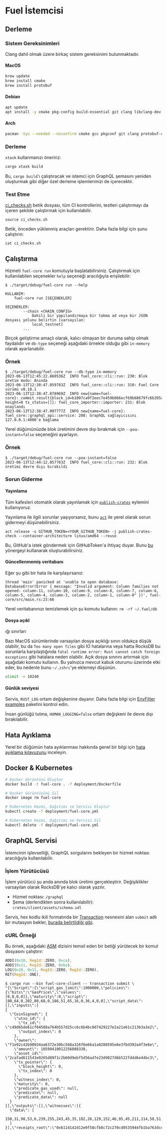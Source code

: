 # Fuel İstemcisi

## Derleme

### Sistem Gereksinimleri

Clang dahil olmak üzere birkaç sistem gereksinimi bulunmaktadır.

#### MacOS

```bash
brew update
brew install cmake
brew install protobuf
```

#### Debian

```bash
apt update
apt install -y cmake pkg-config build-essential git clang libclang-dev protobuf-compiler
```

#### Arch

```bash
pacman -Syu --needed --noconfirm cmake gcc pkgconf git clang protobuf-compiler
```

### Derleme

`xtask` kullanmanızı öneririz:

```sh
cargo xtask build
```

Bu, `cargo build`'ı çalıştıracak ve istemci için GraphQL şemasını yeniden oluşturmak gibi diğer özel derleme işlemlerimizi de içerecektir.

### Test Etme

[ci_checks.sh](ci_checks.sh) betik dosyası, tüm CI kontrollerini, testleri çalıştırmayı da içeren şekilde çalıştırmak için kullanılabilir.

```shell
source ci_checks.sh
```

Betik, önceden yüklenmiş araçları gerektirir. Daha fazla bilgi için şunu çalıştırın:

```shell
cat ci_checks.sh
```

## Çalıştırma

Hizmeti `fuel-core run` komutuyla başlatabilirsiniz. Çalıştırmak için kullanılabilen seçenekler `help` seçeneği aracılığıyla erişilebilir:

```console
$ ./target/debug/fuel-core run --help

KULLANIM:
    fuel-core run [SEÇENEKLER]

SEÇENEKLER:
        --chain <CHAIN_CONFIG>
            Dahili bir yapılandırmaya bir takma ad veya bir JSON dosyası yolunu belirtin [varsayılan:
            local_testnet]
        ...
```

Birçok geliştirme amaçlı olarak, kalıcı olmayan bir duruma sahip olmak faydalıdır ve `db-type` seçeneği aşağıdaki örnekte olduğu gibi `in-memory` olarak ayarlanabilir.

### Örnek

```console
$ ./target/debug/fuel-core run --db-type in-memory
2023-06-13T12:45:22.860536Z  INFO fuel_core::cli::run: 230: Blok üretim modu: Anında
2023-06-13T12:38:47.059783Z  INFO fuel_core::cli::run: 310: Fuel Core sürümü v0.18.1
2023-06-13T12:38:47.078969Z  INFO new{name=fuel-core}:_commit_result{block_id=b1807ca9f2eec7e459b866ecf69b68679fc6b205a9a85c16bd4943d1bfc6fb2a height=0 tx_status=[]}: fuel_core_importer::importer: 231: Blok onaylandı
2023-06-13T12:38:47.097777Z  INFO new{name=fuel-core}: fuel_core::graphql_api::service: 208: GraphQL sağlayıcısını 127.0.0.1:4000'e bağlama
```

Yerel düğümünüzde blok üretimini devre dışı bırakmak için `--poa-instant=false` seçeneğini ayarlayın.

### Örnek

```console
$ ./target/debug/fuel-core run --poa-instant=false
2023-06-13T12:44:12.857763Z  INFO fuel_core::cli::run: 232: Blok üretimi devre dışı bırakıldı
```

### Sorun Giderme

#### Yayınlama

Tüm kafesleri otomatik olarak yayınlamak için [`publish-crates`](https://github.com/katyo/publish-crates) eylemini kullanıyoruz.

Yayınlama ile ilgili sorunlar yaşıyorsanız, bunu [`act`](https://github.com/nektos/act) ile yerel olarak sorun gidermeyi düşünebilirsiniz.

```shell
act release -s GITHUB_TOKEN=<YOUR_GITHUB_TOKEN> -j publish-crates-check --container-architecture linux/amd64 --reuse
```

Bu, GitHub'a istek göndermek için GitHubToken'a ihtiyaç duyar. Bunu [bu](https://docs.github.com/en/enterprise-server@3.4/authentication/keeping-your-account-and-data-secure/creating-a-personal-access-token) yönergeyi kullanarak oluşturabilirsiniz.

#### Güncellenmemiş veritabanı

Eğer şu gibi bir hata ile karşılaşırsanız:

```console
thread 'main' panicked at 'unable to open database: DatabaseError(Error { message: "Invalid argument: Column families not opened: column-11, column-10, column-9, column-8, column-7, column-6, column-5, column-4, column-3, column-2, column-1, column-0" })', fuel-core/src/main.rs:23:66
```

Yerel veritabanınızı temizlemek için şu komutu kullanın: `rm -rf ~/.fuel/db`

#### Dosya açıkl

ığı sınırları

Bazı MacOS sürümlerinde varsayılan dosya açıklığı sınırı oldukça düşük olabilir, bu da `Too many open files` gibi IO hatalarına veya hatta RocksDB bu sorunlarla karşılaştığında `fatal runtime error: Rust cannot catch foreign exceptions` gibi hatalara neden olabilir. Açık dosya sınırını artırmak için aşağıdaki komutu kullanın. Bu yalnızca mevcut kabuk oturumu üzerinde etki eder, bu nedenle bunu `~/.zshrc`'ye eklemeyi düşünün.

```bash
ulimit -n 10240
```

#### Günlük seviyesi

Servis, `RUST_LOG` ortam değişkenine dayanır. Daha fazla bilgi için [EnvFilter examples](https://docs.rs/tracing-subscriber/latest/tracing_subscriber/filter/struct.EnvFilter.html#examples) paketini kontrol edin.

İnsan günlüğü tutma, `HUMAN_LOGGING=false` ortam değişkeni ile devre dışı bırakılabilir.

## Hata Ayıklama

Yerel bir düğümün hata ayıklanması hakkında genel bir bilgi için [hata ayıklama kılavuzunu](docs/developers/debugging.md) inceleyin.

## Docker & Kubernetes

```sh
# Docker Görüntüsü Oluştur
docker build -t fuel-core . -f deployment/Dockerfile

# Docker Görüntüsünü Sil
docker image rm fuel-core

# Kubernetes Hacmi, Dağıtımı ve Servisi Oluştur
kubectl create -f deployment/fuel-core.yml

# Kubernetes Hacmi, Dağıtımı ve Servisi Sil
kubectl delete -f deployment/fuel-core.yml
```

## GraphQL Servisi

İstemcinin işlevselliği, GraphQL sorgularını bekleyen bir hizmet noktası aracılığıyla kullanılabilir.

### İşlem Yürütücüsü

İşlem yürütücü şu anda anında blok üretimi gerçekleştirir. Değişiklikler varsayılan olarak RocksDB'ye kalıcı olarak yazılır.

- Hizmet noktası: `/graphql`
- Şema (derlendikten sonra kullanılabilir): `crates/client/assets/schema.sdl`

Servis, hex kodlu ikili formatında bir [Transaction](https://github.com/FuelLabs/fuel-vm/tree/master/fuel-tx) nesnesini alan `submit` adlı bir mutasyon bekler, [burada belirtildiği gibi](https://github.com/FuelLabs/fuel-specs/blob/master/src/tx-format/transaction.md).

### cURL Örneği

Bu örnek, aşağıdaki [ASM](https://github.com/FuelLabs/fuel-vm/tree/master/fuel-asm) dizisini temsil eden bir betiği yürütecek bir komut dosyasını çalıştırır:

```rs
ADDI(0x10, RegId::ZERO, 0xca),
ADDI(0x11, RegId::ZERO, 0xba),
LOG(0x10, 0x11, RegId::ZERO, RegId::ZERO),
RET(RegId::ONE),
```

```console
$ cargo run --bin fuel-core-client -- transaction submit \
"{\"Script\":{\"script_gas_limit\":1000000,\"policies\":{\"bits\":\"GasPrice\",\"values\":[0,0,0,0]},\"maturity\":0,\"script\":[80,64,0,202,80,68,0,186,51,65,16,0,36,4,0,0],\"script_data\":[],\"inputs\":[
{
  \"CoinSigned\": {
    \"utxo_id\": {
      \"tx_id\": \"c49d65de61cf04588a764b557d25cc6c6b4bc0d7429227e2a21e61c213b3a3e2\",
      \"output_index\": 0
    },
    \"owner\": \"f1e92c42b90934aa6372e30bc568a326f6e66a1a0288595e6e3fbd392a4f3e6e\",
    \"amount\": 10599410012256088338,
    \"asset_id\": \"2cafad611543e0265d89f1c2b60d9ebf5d56ad7e23d9827d6b522fd4d6e44bc3\",
    \"tx_pointer\": {
      \"block_height\": 0,
      \"tx_index\": 0
    },
    \"witness_index\": 0,
    \"maturity\": 0,
    \"predicate_gas_used\": null,
    \"predicate\": null,
    \"predicate_data\": null
  }
}],\"outputs\":[],\"witnesses\":[{
  \"data\": [
    150,31,98,53,6,239,255,243,45,35,182,26,129,152,46,95,45,211,114,58,51,40,129,194,97,14,181,70,190,37,106,223,170,174,221,230,87,239,67,224,100,137,25,249,193,14,184,195,15,85,156,82,91,78,91,80,126,168,215,170,139,48,19,5
  ]
}],\"receipts_root\":\"0x6114142d12e0f58cfb8c72c270cd0535944fb1ba763dce83c17e882c482224a2\"}}"
```
